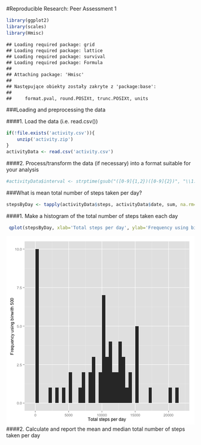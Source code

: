 #Reproducible Research: Peer Assessment 1


```r
library(ggplot2)
library(scales)
library(Hmisc)
```

```
## Loading required package: grid
## Loading required package: lattice
## Loading required package: survival
## Loading required package: Formula
## 
## Attaching package: 'Hmisc'
## 
## Następujące obiekty zostały zakryte z 'package:base':
## 
##     format.pval, round.POSIXt, trunc.POSIXt, units
```

###Loading and preprocessing the data

####1. Load the data (i.e. read.csv())

```r
if(!file.exists('activity.csv')){
    unzip('activity.zip')
}
activityData <- read.csv('activity.csv')
```
####2. Process/transform the data (if necessary) into a format suitable for your analysis

```r
#activityData$interval <- strptime(gsub("([0-9]{1,2})([0-9]{2})", "\\1:\\2", activityData$interval), format='%H:%M')
```
###What is mean total number of steps taken per day?

```r
stepsByDay <- tapply(activityData$steps, activityData$date, sum, na.rm=TRUE)
```
####1. Make a histogram of the total number of steps taken each day

```r
 qplot(stepsByDay, xlab='Total steps per day', ylab='Frequency using binwith 500', binwidth=500)
```

![plot of chunk unnamed-chunk-5](figure/unnamed-chunk-5-1.png) 
####2. Calculate and report the mean and median total number of steps taken per day



















